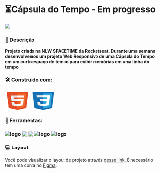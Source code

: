 # ⏳Cápsula do Tempo - Em progresso

<img src= "https://github.com/SteffaneCastro/nlw-spacetime/assets/43351342/d02db36e-546d-4eba-bd91-f5a1871aba3a">

<h3>📃 Descrição </h3>
<h4>Projeto criado na NLW SPACETIME da Rocketseat. Durante uma semana desenvolvemos um projeto Web Responsivo de uma Cápsula do Tempo em um curto espaço de tempo para exibir memórias em uma linha do tempo</h4>

<h3>🛠️ Construido com: <h3/>
  <img align="center" alt="Rafa-HTML" height="60" width="80" src="https://raw.githubusercontent.com/devicons/devicon/master/icons/html5/html5-original.svg">
  <img align="center" alt="Rafa-CSS" height="60" width="80" src="https://raw.githubusercontent.com/devicons/devicon/master/icons/css3/css3-original.svg">
  
  <h3>🔧 Ferramentas: <h3/>   
  <img align="center" src="https://user-images.githubusercontent.com/43351342/230731986-c687b16d-2cb6-4b04-bae5-bb56cdb85114.png" alt="logo" width="70">
  <img align="center" src="https://user-images.githubusercontent.com/43351342/230732233-862750e7-d19d-4ee5-99cd-1a9dcc6006ab.png" width="95">
    <img align="center" src="https://user-images.githubusercontent.com/43351342/230732142-a0c02a09-4b03-4484-8153-9a87a972a547.png" width="70">
    <img align="center" src="https://github.com/SteffaneCastro/nlw-spacetime/assets/43351342/baf2bae9-6f47-4387-bdc5-7c78ed250420" alt="logo" width="70">
    <img align="center" src="https://github.com/SteffaneCastro/nlw-spacetime/assets/43351342/1f9c494c-a961-4010-b6d8-96e1880a0498" alt="logo" width="70">



<h3>💻 Layout</h3>
    
  Você pode visualizar o layout de projeto através [desse link](https://www.figma.com/file/2wwMceWqZ9PEhu2B1Xueo0/C%C3%A1psula-do-tempo-%E2%80%A2-Trilha-Ignite-(Community)?type=design&node-id=205-3&t=o71DHVXWTFgBzCUS-0).
    É necessário tem uma conta no [Figma](https://www.figma.com).
